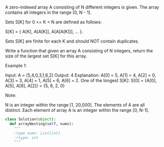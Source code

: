 A zero-indexed array A consisting of N different integers is given. The array contains all integers in the range [0, N - 1]. 

Sets S[K] for 0 <= K < N are defined as follows:

S[K] = { A[K], A[A[K]], A[A[A[K]]], ... }.

Sets S[K] are finite for each K and should NOT contain duplicates.


Write a function that given an array A consisting of N integers, return the size of the largest set S[K] for this array.


Example 1:

Input: A = [5,4,0,3,1,6,2]
Output: 4
Explanation: 
A[0] = 5, A[1] = 4, A[2] = 0, A[3] = 3, A[4] = 1, A[5] = 6, A[6] = 2.
One of the longest S[K]:
S[0] = {A[0], A[5], A[6], A[2]} = {5, 6, 2, 0}



Note:

N is an integer within the range [1, 20,000].
The elements of A are all distinct.
Each element of array A is an integer within the range [0, N-1].






```python
class Solution(object):
  def arrayNesting(self, nums):
    """
    :type nums: List[int]
    :rtype: int
    """
```
